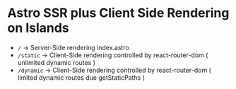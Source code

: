 # Astro SSR plus Client Side Rendering on Islands

* `/` -> Server-Side rendering index.astro
* `/static` -> Client-Side rendering controlled by react-router-dom ( unlimited dynamic routes )
* `/dynamic` -> Client-Side rendering controlled by react-router-dom ( limited dynamic routes due getStaticPaths )
